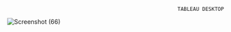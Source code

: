                                                            TABLEAU DESKTOP
![Screenshot (66)](https://github.com/user-attachments/assets/591da734-9724-4e4b-b82b-a8ba5dad3fc8)
